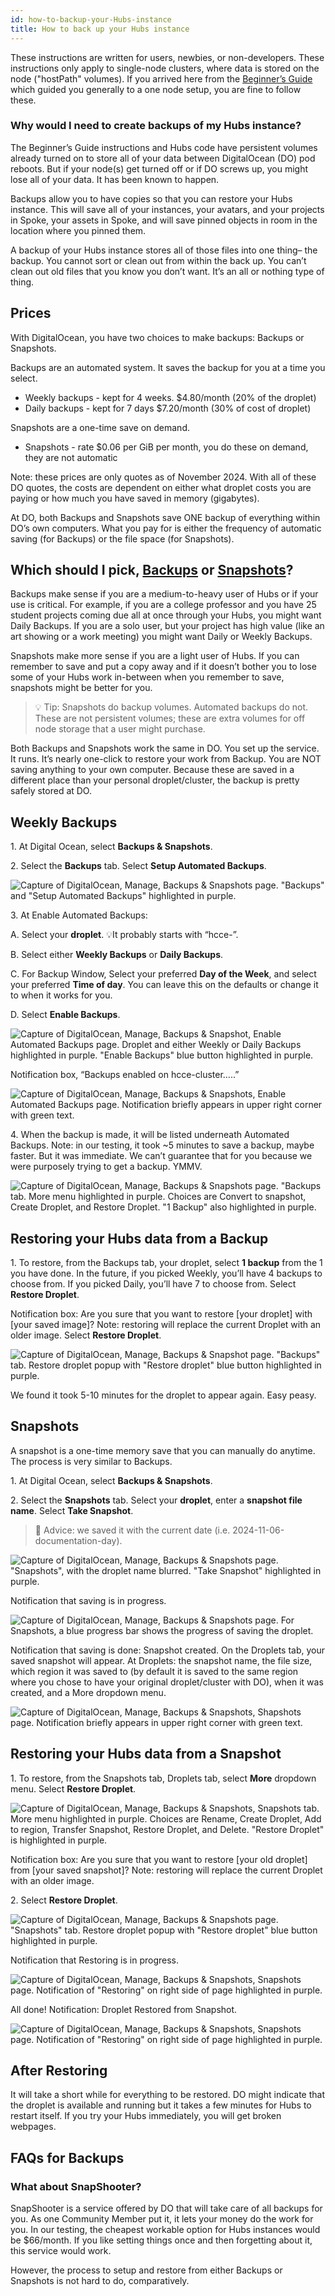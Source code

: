 ```yaml
---
id: how-to-backup-your-Hubs-instance
title: How to back up your Hubs instance
---
```


These instructions are written for users, newbies, or non-developers. These instructions only apply to single-node clusters, where data is stored on the node ("hostPath" volumes).  If you arrived here from the [Beginner’s Guide](./beginners-guide-to-CE.md) which guided you generally to a one node setup, you are fine to follow these.

### Why would I need to create backups of my Hubs instance?

The Beginner’s Guide instructions and Hubs code have persistent volumes already turned on to store all of your data between DigitalOcean (DO) pod reboots. But if your node(s) get turned off or if DO screws up, you might lose all of your data.  It has been known to happen. 

Backups allow you to have copies so that you can restore your Hubs instance.  This will save all of your instances, your avatars, and your projects in Spoke, your assets in Spoke, and will save pinned objects in room in the location where you pinned them. 

A backup of your Hubs instance stores all of those files into one thing– the backup.  You cannot sort or clean out from within the back up. You can’t clean out old files that you know you don’t want. It’s an all or nothing type of thing.

## **Prices**

With DigitalOcean, you have two choices to make backups: Backups or Snapshots.  

Backups are an automated system. It saves the backup for you at a time you select.

* Weekly backups - kept for 4 weeks. $4.80/month (20% of the droplet)
* Daily backups - kept for 7 days $7.20/month (30% of cost of droplet)

Snapshots are a one-time save on demand.

* Snapshots - rate $0.06 per GiB per month, you do these on demand, they are not automatic

Note: these prices are only quotes as of November 2024. With all of these DO quotes, the costs are dependent on either what droplet costs you are paying or how much you have saved in memory (gigabytes).

At DO, both Backups and Snapshots save ONE backup of everything within DO’s own computers. What you pay for is either the frequency of automatic saving (for Backups) or the file space (for Snapshots).

## Which should I pick, [Backups](#weekly-backups) or [Snapshots](#snapshots)? 

Backups make sense if you are a medium-to-heavy user of Hubs or if your use is critical.  For example, if you are a college professor and you have 25 student projects coming due all at once through your Hubs, you might want Daily Backups.  If you are a solo user, but your project has high value (like an art showing or a work meeting) you might want Daily or Weekly Backups.

Snapshots make more sense if you are a light user of Hubs. If you can remember to save and put a copy away and if it doesn’t bother you to lose some of your Hubs work in-between when you remember to save, snapshots might be better for you.  

> 💡 Tip: Snapshots do backup volumes. Automated backups do not. These are not persistent volumes; these are extra volumes for off node storage that a user might purchase.

Both Backups and Snapshots work the same in DO. You set up the service. It runs. It’s nearly one-click to restore your work from Backup.  You are NOT saving anything to your own computer. Because these are saved in a different place than your personal droplet/cluster, the backup is pretty safely stored at DO.

## **Weekly Backups** 


1\. At Digital Ocean, select **Backups & Snapshots**.

2\. Select the **Backups** tab. Select **Setup Automated Backups**.

![Capture of DigitalOcean, Manage, Backups & Snapshots page. "Backups" and "Setup Automated Backups" highlighted in purple.](img/backups/image1.png)

3\. At Enable Automated Backups:

A. Select your **droplet**. 💡It probably starts with “hcce-”.

B. Select either **Weekly Backups** or **Daily Backups**. 

C. For Backup Window, Select your preferred **Day of the Week**, and select your preferred **Time of day**. You can leave this on the defaults or change it to when it works for you. 

D. Select **Enable Backups**.

![Capture of DigitalOcean, Manage, Backups & Snapshot, Enable Automated Backups page. Droplet and either Weekly or Daily Backups  highlighted in purple. "Enable Backups" blue button highlighted in purple.](img/backups/image2.png)

Notification box, “Backups enabled on hcce-cluster…..”

![Capture of DigitalOcean, Manage, Backups & Snapshots, Enable Automated Backups page. Notification briefly appears in upper right corner with green text.](img/backups/image3.png)

4\. When the backup is made, it will be listed underneath Automated Backups.  Note: in our testing, it took ~5 minutes to save a backup, maybe faster. But it was immediate. We can’t guarantee that for you because we were purposely trying to get a backup. YMMV.

![Capture of DigitalOcean, Manage, Backups & Snapshots page. "Backups tab. More menu highlighted in purple. Choices are Convert to snapshot, Create Droplet, and Restore Droplet. "1 Backup" also highlighted in purple.](img/backups/image4.png)

## **Restoring your Hubs data from a Backup**

1\. To restore, from the Backups tab, your droplet, select **1 backup** from the 1 you have done. In the future, if you picked Weekly, you’ll have 4 backups to choose from.  If you picked Daily, you’ll have 7 to choose from. Select **Restore Droplet**.

Notification box: Are you sure that you want to restore \[your droplet\] with \[your saved image\]? Note: restoring will replace the current Droplet with an older image. Select **Restore Droplet**.

![Capture of DigitalOcean, Manage, Backups & Snapshot page. "Backups" tab. Restore droplet popup with "Restore droplet" blue button highlighted in purple.](img/backups/image5.png)

We found it took 5-10 minutes for the droplet to appear again. Easy peasy.

## **Snapshots**

A snapshot is a one-time memory save that you can manually do anytime. The process is very similar to Backups.

1\. At Digital Ocean, select **Backups & Snapshots**. 

2\. Select the **Snapshots** tab. Select your **droplet**, enter a **snapshot file name**. Select **Take Snapshot**.
> 🤔 Advice: we saved it with the current date (i.e. 2024-11-06-documentation-day).

![Capture of DigitalOcean, Manage, Backups & Snapshots page. "Snapshots", with the droplet name blurred.  "Take Snapshot" highlighted in purple.](img/backups/image6.png)

Notification that saving is in progress.

![Capture of DigitalOcean, Manage, Backups & Snapshots page. For Snapshots, a blue progress bar shows the progress of saving the droplet.](img/backups/image7.png)

Notification that saving is done: Snapshot created. On the Droplets tab, your saved snapshot will appear. At Droplets: the snapshot name, the file size, which region it was saved to (by default it is saved to the same region where you chose to have your original droplet/cluster with DO), when it was created, and a More dropdown menu.

![Capture of DigitalOcean, Manage, Backups & Snapshots, Shapshots page. Notification briefly appears in upper right corner with green text.](img/backups/image8.png)

## **Restoring your Hubs data from a Snapshot**

1\. To restore, from the Snapshots tab, Droplets tab, select **More** dropdown menu. Select **Restore Droplet**.

![Capture of DigitalOcean, Manage, Backups & Snapshots, Snapshots tab. More menu highlighted in purple. Choices are Rename, Create Droplet, Add to region, Transfer Snapshot, Restore Droplet, and Delete. "Restore Droplet" is highlighted in purple.](img/backups/image9.png)

Notification box: Are you sure that you want to restore \[your old droplet\] from \[your saved snapshot\]? Note: restoring will replace the current Droplet with an older image. 

2\. Select **Restore Droplet**.

![Capture of DigitalOcean, Manage, Backups & Snapshots page. "Snapshots" tab. Restore droplet popup with "Restore droplet" blue button highlighted in purple.](img/backups/image10.png)

Notification that Restoring is in progress.

![Capture of DigitalOcean, Manage, Backups & Snapshots, Snapshots page. Notification of "Restoring" on right side of page highlighted in purple.](img/backups/image11.png)

All done! Notification: Droplet Restored from Snapshot.

![Capture of DigitalOcean, Manage, Backups & Snapshots, Snapshots page. Notification of "Restoring" on right side of page highlighted in purple.](img/backups/image12.png)

## **After Restoring**

It will take a short while for everything to be restored. DO might indicate that the droplet is available and running but it takes a few minutes for Hubs to restart itself.  If you try your Hubs immediately, you will get broken webpages.

## **FAQs for Backups**

### What about SnapShooter?

SnapShooter is a service offered by DO that will take care of all backups for you. As one Community Member put it, it lets your money do the work for you. In our testing, the cheapest workable option for Hubs instances would be $66/month. If you like setting things once and then forgetting about it, this service would work.

However, the process to setup and restore from either Backups or Snapshots is not hard to do, comparatively.
